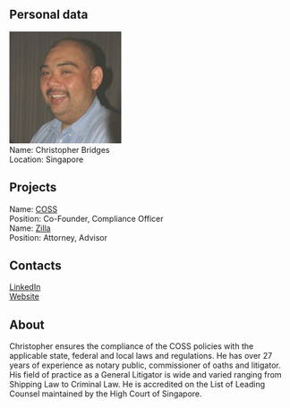 ## Personal data
![ photo](photo/christopher_bridges.jpg)  
Name: Christopher Bridges    
Location: Singapore  
## Projects 
Name: [COSS](../projects/coss.md)  
Position: Co-Founder, Compliance Officer  
Name: [Zilla](../projects/zilla.md)  
Position: Attorney, Advisor
## Contacts
[LinkedIn](https://www.linkedin.com/in/christopher-bridges-592a314/)  
[Website](http://cbridgeslaw.com/)  
## About
Christopher ensures the compliance of the COSS policies with the applicable
state, federal and local laws and regulations. He has over 27 years of experience
as notary public, commissioner of oaths and litigator. His field of practice as a
General Litigator is wide and varied ranging from Shipping Law to Criminal Law.
He is accredited on the List of Leading Counsel maintained by the High Court of
Singapore. 
